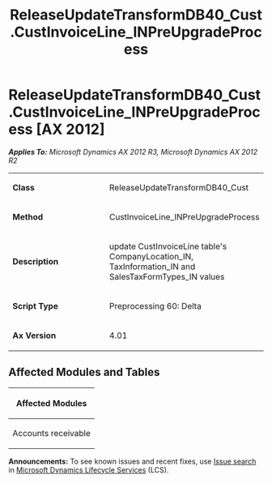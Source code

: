 ﻿---
title: ReleaseUpdateTransformDB40_Cust.CustInvoiceLine_INPreUpgradeProcess
TOCTitle: ReleaseUpdateTransformDB40_Cust.CustInvoiceLine_INPreUpgradeProcess
ms:assetid: a0f92470-9e29-d7f2-f308-9ea9e65c9187
ms:mtpsurl: https://msdn.microsoft.com/en-us/library/JJ736716(v=AX.60)
ms:contentKeyID: 49710148
ms.date: 05/18/2015
mtps_version: v=AX.60
---

# ReleaseUpdateTransformDB40\_Cust.CustInvoiceLine\_INPreUpgradeProcess [AX 2012]


_**Applies To:** Microsoft Dynamics AX 2012 R3, Microsoft Dynamics AX 2012 R2_

<table>
<colgroup>
<col style="width: 50%" />
<col style="width: 50%" />
</colgroup>
<tbody>
<tr class="odd">
<td><p><strong>Class</strong></p></td>
<td><p>ReleaseUpdateTransformDB40_Cust</p></td>
</tr>
<tr class="even">
<td><p><strong>Method</strong></p></td>
<td><p>CustInvoiceLine_INPreUpgradeProcess</p></td>
</tr>
<tr class="odd">
<td><p><strong>Description</strong></p></td>
<td><p>update CustInvoiceLine table's CompanyLocation_IN, TaxInformation_IN and SalesTaxFormTypes_IN values</p></td>
</tr>
<tr class="even">
<td><p><strong>Script Type</strong></p></td>
<td><p>Preprocessing 60: Delta</p></td>
</tr>
<tr class="odd">
<td><p><strong>Ax Version</strong></p></td>
<td><p>4.01</p></td>
</tr>
</tbody>
</table>


## Affected Modules and Tables

<table>
<colgroup>
<col style="width: 100%" />
</colgroup>
<thead>
<tr class="header">
<th><p>Affected Modules</p></th>
</tr>
</thead>
<tbody>
<tr class="odd">
<td><p>Accounts receivable</p></td>
</tr>
</tbody>
</table>

  
**Announcements:** To see known issues and recent fixes, use [Issue search](http://go.microsoft.com/fwlink/?linkid=389258) in [Microsoft Dynamics Lifecycle Services](http://go.microsoft.com/fwlink/?linkid=306505) (LCS).

